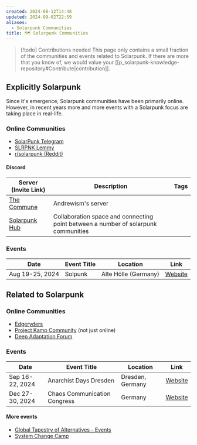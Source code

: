 ```yaml
---
created: 2024-08-12T14:48
updated: 2024-09-02T22:59
aliases:
  - Solarpunk Communities
title: 🗺️ Solarpunk Communities
---
```


> [!todo] Contributions needed
> This page only contains a small fraction of the communities and events related to Solarpunk. If there are more that you know of, we would value your [[p_solarpunk-knowledge-repository#Contribute|contribution]].

## Explicitly Solarpunk
Since it's emergence, Solarpunk communities have been primarily online. However, in recent years more and more events with a Solarpunk focus are taking place in real-life.

### Online Communities
- [SolarPunk Telegram](https://t.me/SolarPunk)
- [SLRPNK Lemmy](https://slrpnk.net/)
- [r/solarpunk (Reddit)](https://www.reddit.com/r/solarpunk/)

#### Discord
| Server (Invite Link)                                         | Description                                                                        | Tags |
| ------------------------------------------------------------ | ---------------------------------------------------------------------------------- | ---- |
| [The Commune](https://discord.com/invite/EdQGwce6GV)         | Andrewism's server                                                                 |      | 
| [Solarpunk Hub](https://discord.gg/8J42yHESr3)               | Collaboration space and connecting point between a number of solarpunk communities |      |

### Events
| Date            | Event Title | Location             | Link                                   |
| --------------- | ----------- | -------------------- | -------------------------------------- |
| Aug 19-25, 2024 | Solpunk     | Alte Hölle (Germany) | [Website](https://solpunk.ukrudt.net/) |

## Related to Solarpunk
### Online Communities
- [Edgeryders](https://edgeryders.eu/)
- [Project Kamp Community](https://community.projectkamp.com/) (not just online)
- [Deep Adaptation Forum](https://www.deepadaptation.info/)

### Events
| Date            | Event Title                  | Location         | Link                                          |
| --------------- | ---------------------------- | ---------------- | --------------------------------------------- |
| Sep 16-22, 2024 | Anarchist Days Dresden       | Dresden, Germany | [Website](https://a-dresden.org/a-tage/)      |
| Dec 27-30, 2024 | Chaos Communication Congress | Germany          | [Website](https://events.ccc.de/en/congress/) |
#### More events
- [Global Tapestry of Alternatives - Events](https://globaltapestryofalternatives.org/events:index)
- [System Change Camp](https://www.system-change-camp.org/)